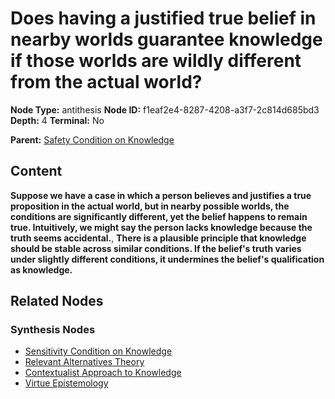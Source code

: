 # Does having a justified true belief in nearby worlds guarantee knowledge if those worlds are wildly different from the actual world?

**Node Type:** antithesis
**Node ID:** f1eaf2e4-8287-4208-a3f7-2c814d685bd3
**Depth:** 4
**Terminal:** No

**Parent:** [Safety Condition on Knowledge](safety-condition-on-knowledge-synthesis-28183b33-4d33-4b73-a2f8-2f1c55522015.md)

## Content

**Suppose we have a case in which a person believes and justifies a true proposition in the actual world, but in nearby possible worlds, the conditions are significantly different, yet the belief happens to remain true. Intuitively, we might say the person lacks knowledge because the truth seems accidental.**, **There is a plausible principle that knowledge should be stable across similar conditions. If the belief's truth varies under slightly different conditions, it undermines the belief's qualification as knowledge.**

## Related Nodes

### Synthesis Nodes

- [Sensitivity Condition on Knowledge](sensitivity-condition-on-knowledge-synthesis-223d983a-8da7-44b6-828c-d7a6d827a1f4.md)
- [Relevant Alternatives Theory](relevant-alternatives-theory-synthesis-61bd7666-b79d-4bec-a61a-bdacef114fbb.md)
- [Contextualist Approach to Knowledge](contextualist-approach-to-knowledge-synthesis-ed7be4d5-dc1e-4907-b503-0dd361fdbca1.md)
- [Virtue Epistemology](virtue-epistemology-synthesis-a12d9a12-effe-4a0d-a065-b17b22506843.md)
